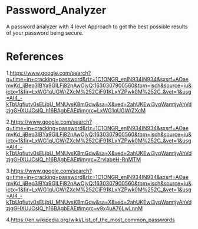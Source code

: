 # Password_Analyzer
A password analyzer with 4 level Approach to get the best possible results of your password being secure.

# References
1.https://www.google.com/search?q=time+in+cracking+password&rlz=1C1ONGR_enIN934IN934&sxsrf=AOaemvKd_ijBep3lBYa9GlLFj82nAwOjyQ:1630307900560&tbm=isch&source=iu&ictx=1&fir=LxWG1qUGWrZXcM%252CiF91KLxYZPwk0M%252C_&vet=1&usg=AI4_-kTbUqfiutv0sELjbU_MNUvsK8mGdw&sa=X&ved=2ahUKEwi3yqWamtjyAhVdzjgGHXUJCsIQ_h16BAgbEAE#imgrc=LxWG1qUGWrZXcM

2.https://www.google.com/search?q=time+in+cracking+password&rlz=1C1ONGR_enIN934IN934&sxsrf=AOaemvKd_ijBep3lBYa9GlLFj82nAwOjyQ:1630307900560&tbm=isch&source=iu&ictx=1&fir=LxWG1qUGWrZXcM%252CiF91KLxYZPwk0M%252C_&vet=1&usg=AI4_-kTbUqfiutv0sELjbU_MNUvsK8mGdw&sa=X&ved=2ahUKEwi3yqWamtjyAhVdzjgGHXUJCsIQ_h16BAgbEAE#imgrc=ZrvlabeH-RnMTM

3.https://www.google.com/search?q=time+in+cracking+password&rlz=1C1ONGR_enIN934IN934&sxsrf=AOaemvKd_ijBep3lBYa9GlLFj82nAwOjyQ:1630307900560&tbm=isch&source=iu&ictx=1&fir=LxWG1qUGWrZXcM%252CiF91KLxYZPwk0M%252C_&vet=1&usg=AI4_-kTbUqfiutv0sELjbU_MNUvsK8mGdw&sa=X&ved=2ahUKEwi3yqWamtjyAhVdzjgGHXUJCsIQ_h16BAgbEAE#imgrc=v9x4uA76LwLnnM

4.https://en.wikipedia.org/wiki/List_of_the_most_common_passwords


